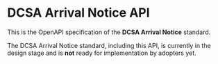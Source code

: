 # DCSA Arrival Notice API

This is the OpenAPI specification of the **DCSA Arrival Notice** standard.

The DCSA Arrival Notice standard, including this API, is currently in the design stage and is **not** ready for implementation by adopters yet.
